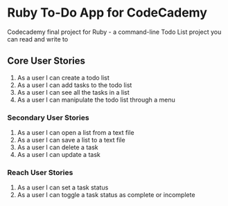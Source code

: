 ﻿# Ruby To-Do App for CodeCademy
<p>Codecademy final project for Ruby - a command-line Todo List project you can read and write to</p>

<h2>Core User Stories</h2>

  <ol>
    <li>As a user I can create a todo list</li>
    <li>As a user I can add tasks to the todo list</li>
    <li>As a user I can see all the tasks in a list</li>
    <li>As a user I can manipulate the todo list through a menu</li>
  </ol>

<h3>Secondary User Stories</h3>

  <ol>
    <li>As a user I can open a list from a text file</li>
    <li>As a user I can save a list to a text file</li>
    <li>As a user I can delete a task</li>
    <li>As a user I can update a task</li>
  </ol>

<h3>Reach User Stories</h3>

  <ol>
    <li>As a user I can set a task status</li>
    <li>As a user I can toggle a task status as complete or incomplete</li>
  </ol>
